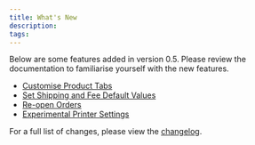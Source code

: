 ```yaml
---
title: What's New
description:  
tags: 
---
```


Below are some features added in version 0.5. 
Please review the documentation to familiarise yourself with the new features.

* [Customise Product Tabs](/how-to/configure/products.md#product-tabs)
* [Set Shipping and Fee Default Values]()
* [Re-open Orders]()
* [Experimental Printer Settings](/how-to/configure/receipts.md)

For a full list of changes, please view the [changelog](https://wordpress.org/plugins/woocommerce-pos/#changelog). 